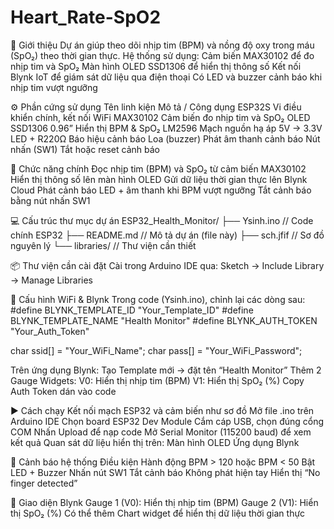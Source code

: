 # Heart_Rate-SpO2
📘 Giới thiệu
Dự án giúp theo dõi nhịp tim (BPM) và nồng độ oxy trong máu (SpO₂) theo thời gian thực.
Hệ thống sử dụng:
Cảm biến MAX30102 để đo nhịp tim và SpO₂
Màn hình OLED SSD1306 để hiển thị thông số
Kết nối Blynk IoT để giám sát dữ liệu qua điện thoại
Có LED và buzzer cảnh báo khi nhịp tim vượt ngưỡng

⚙️ Phần cứng sử dụng
Tên linh kiện	Mô tả / Công dụng
ESP32S	Vi điều khiển chính, kết nối WiFi
MAX30102	Cảm biến đo nhịp tim và SpO₂
OLED SSD1306 0.96”	Hiển thị BPM & SpO₂
LM2596	Mạch nguồn hạ áp 5V → 3.3V
LED + R220Ω	Báo hiệu cảnh báo
Loa (buzzer)	Phát âm thanh cảnh báo
Nút nhấn (SW1)	Tắt hoặc reset cảnh báo

🧠 Chức năng chính
Đọc nhịp tim (BPM) và SpO₂ từ cảm biến MAX30102
Hiển thị thông số lên màn hình OLED
Gửi dữ liệu thời gian thực lên Blynk Cloud
Phát cảnh báo LED + âm thanh khi BPM vượt ngưỡng
Tắt cảnh báo bằng nút nhấn SW1

💻 Cấu trúc thư mục dự án
ESP32_Health_Monitor/
├── Ysinh.ino           // Code chính ESP32
├── README.md           // Mô tả dự án (file này)
├── sch.jfif            // Sơ đồ nguyên lý
└── libraries/          // Thư viện cần thiết

📦 Thư viện cần cài đặt
Cài trong Arduino IDE qua:
Sketch → Include Library → Manage Libraries

📶 Cấu hình WiFi & Blynk
Trong code (Ysinh.ino), chỉnh lại các dòng sau:
#define BLYNK_TEMPLATE_ID "Your_Template_ID"
#define BLYNK_TEMPLATE_NAME "Health Monitor"
#define BLYNK_AUTH_TOKEN "Your_Auth_Token"

char ssid[] = "Your_WiFi_Name";
char pass[] = "Your_WiFi_Password";

Trên ứng dụng Blynk:
Tạo Template mới → đặt tên “Health Monitor”
Thêm 2 Gauge Widgets:
V0: Hiển thị nhịp tim (BPM)
V1: Hiển thị SpO₂ (%)
Copy Auth Token dán vào code

▶️ Cách chạy
Kết nối mạch ESP32 và cảm biến như sơ đồ
Mở file .ino trên Arduino IDE
Chọn board ESP32 Dev Module
Cắm cáp USB, chọn đúng cổng COM
Nhấn Upload để nạp code
Mở Serial Monitor (115200 baud) để xem kết quả
Quan sát dữ liệu hiển thị trên:
Màn hình OLED
Ứng dụng Blynk

🚨 Cảnh báo hệ thống
Điều kiện	Hành động
BPM > 120 hoặc BPM < 50	Bật LED + Buzzer
Nhấn nút SW1	Tắt cảnh báo
Không phát hiện tay	Hiển thị “No finger detected”

📱 Giao diện Blynk
Gauge 1 (V0): Hiển thị nhịp tim (BPM)
Gauge 2 (V1): Hiển thị SpO₂ (%)
Có thể thêm Chart widget để hiển thị dữ liệu thời gian thực


